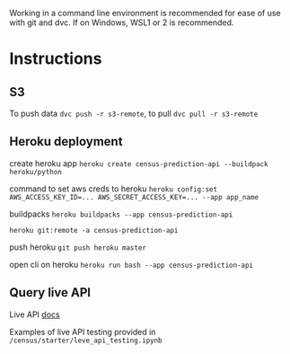 Working in a command line environment is recommended for ease of use with git and dvc. If on Windows, WSL1 or 2 is recommended.


# Instructions

## S3
To push data `dvc push -r s3-remote`, to pull `dvc pull -r s3-remote`

## Heroku deployment
create heroku app `heroku create census-prediction-api --buildpack heroku/python`

command to set aws creds to heroku `heroku config:set AWS_ACCESS_KEY_ID=... AWS_SECRET_ACCESS_KEY=... --app app_name`

buildpacks `heroku buildpacks --app census-prediction-api`

`heroku git:remote -a census-prediction-api`

push heroku `git push heroku master`

open cli on heroku `heroku run bash --app census-prediction-api`


## Query live API
Live API [docs](https://census-prediction-api.herokuapp.com/docs)

Examples of live API testing provided in `/census/starter/leve_api_testing.ipynb`